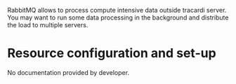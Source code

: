 RabbitMQ allows to process compute intensive data outside tracardi server. You may want to run some data processing in
the background and distribute the load to multiple servers.

# Resource configuration and set-up

No documentation provided by developer.